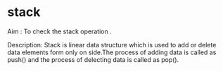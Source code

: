# stack
Aim : To check the stack operation .



Description:
Stack is linear data structure which is used to add or delete data elements form only on side.The process of adding data is called as push()
and the process of delecting data is called as pop().
